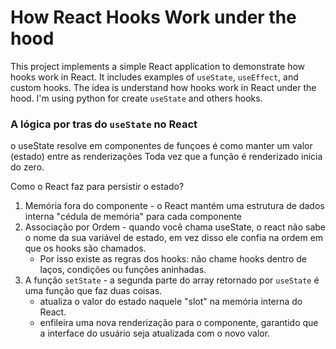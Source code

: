 # How React Hooks Work under the hood

This project implements a simple React application to demonstrate how hooks work in React. It includes examples of `useState`, `useEffect`, and custom hooks.
The idea is understand how hooks work in React under the hood.
I'm using python for create `useState` and others hooks.

### A lógica por tras do `useState` no React

o useState resolve em componentes de funçoes é como manter um valor (estado) entre as renderizações
Toda vez que a função é renderizado inicia do zero.

Como o React faz para persistir o estado?
1. Memória fora do componente - o React mantém uma estrutura de dados interna "cédula de memória" para cada componente
2. Associação por Ordem - quando você chama useState, o react não sabe o nome da sua variável de estado, em vez disso ele confia na ordem em que os hooks são chamados.
	- Por isso existe as regras dos hooks: não chame hooks dentro de laços, condições ou funções aninhadas.
3. A função `setState` - a segunda parte do array retornado por `useState` é uma função que faz duas coisas.
	- atualiza o valor do estado naquele "slot" na memória interna do React.
	- enfileira uma nova renderização para o componente, garantido que a interface do usuário seja atualizada com o novo valor.